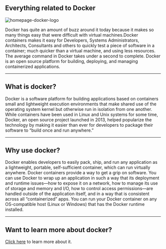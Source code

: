 ## Everything related to Docker
![homepage-docker-logo](https://user-images.githubusercontent.com/69195262/134471311-a85d122a-b233-49f4-97ba-3bf948274d84.png)

Docker has quite an amount of buzz around it today because it makes so many things easy that were difficult with virtual machines.Docker containers makes it easy for Developers, Systems Administrators, Architects, Consultants and others to quickly test a piece of software in a container; much quicker than a virtual machine, and using less resources. The average command in Docker 
takes under a second to complete.
Docker is an open source platform for building, deploying, and managing containerized
applications.
<hr>

## What is docker?
Docker is a software platform for building applications based on containers small and lightweight 
execution environments that make shared use of the operating system kernel but otherwise run in isolation 
from one another. While containers have been used in Linux and Unix systems for some time, Docker, an open source project launched in 2013, 
helped popularize the technology by making it easier than ever for developers to package their software to “build once and run anywhere.”
<hr>

## Why use docker?
Docker enables developers to easily pack, ship, and run any application as a lightweight, portable, self-sufficient container, 
which can run virtually anywhere. Docker containers provide a way to get a grip on software. You can use Docker to wrap up an application in such a way 
that its deployment and runtime issues—how to expose it on a network, how to manage its use of storage and memory and I/O, how to control access permissions—are 
handled outside of the application itself, and in a way that is consistent across all “containerized” apps. You can run your Docker container on any OS-compatible 
host (Linux or Windows) that has the Docker runtime installed.

<hr>

## Want to learn more about docker?
[Click here](https://github.com/docker/labs/tree/master/beginner/) to learn more about it.
